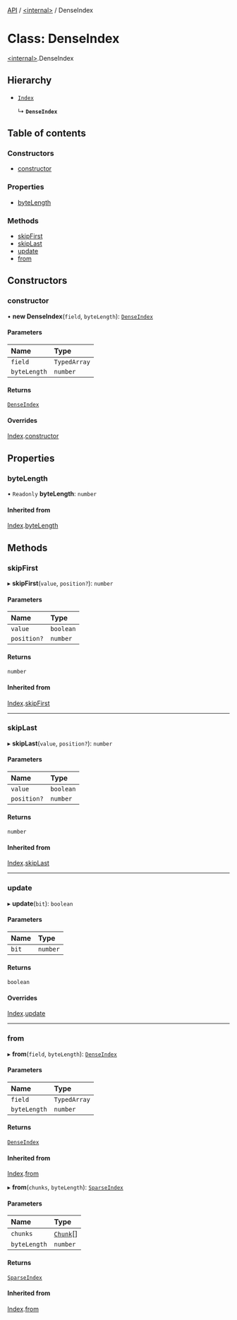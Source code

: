 [API](../README.md) / [\<internal\>](../modules/internal_.md) / DenseIndex

# Class: DenseIndex

[\<internal\>](../modules/internal_.md).DenseIndex

## Hierarchy

- [`Index`](internal_.Index.md)

  ↳ **`DenseIndex`**

## Table of contents

### Constructors

- [constructor](internal_.DenseIndex.md#constructor)

### Properties

- [byteLength](internal_.DenseIndex.md#bytelength)

### Methods

- [skipFirst](internal_.DenseIndex.md#skipfirst)
- [skipLast](internal_.DenseIndex.md#skiplast)
- [update](internal_.DenseIndex.md#update)
- [from](internal_.DenseIndex.md#from)

## Constructors

### constructor

• **new DenseIndex**(`field`, `byteLength`): [`DenseIndex`](internal_.DenseIndex.md)

#### Parameters

| Name | Type |
| :------ | :------ |
| `field` | `TypedArray` |
| `byteLength` | `number` |

#### Returns

[`DenseIndex`](internal_.DenseIndex.md)

#### Overrides

[Index](internal_.Index.md).[constructor](internal_.Index.md#constructor)

## Properties

### byteLength

• `Readonly` **byteLength**: `number`

#### Inherited from

[Index](internal_.Index.md).[byteLength](internal_.Index.md#bytelength)

## Methods

### skipFirst

▸ **skipFirst**(`value`, `position?`): `number`

#### Parameters

| Name | Type |
| :------ | :------ |
| `value` | `boolean` |
| `position?` | `number` |

#### Returns

`number`

#### Inherited from

[Index](internal_.Index.md).[skipFirst](internal_.Index.md#skipfirst)

___

### skipLast

▸ **skipLast**(`value`, `position?`): `number`

#### Parameters

| Name | Type |
| :------ | :------ |
| `value` | `boolean` |
| `position?` | `number` |

#### Returns

`number`

#### Inherited from

[Index](internal_.Index.md).[skipLast](internal_.Index.md#skiplast)

___

### update

▸ **update**(`bit`): `boolean`

#### Parameters

| Name | Type |
| :------ | :------ |
| `bit` | `number` |

#### Returns

`boolean`

#### Overrides

[Index](internal_.Index.md).[update](internal_.Index.md#update)

___

### from

▸ **from**(`field`, `byteLength`): [`DenseIndex`](internal_.DenseIndex.md)

#### Parameters

| Name | Type |
| :------ | :------ |
| `field` | `TypedArray` |
| `byteLength` | `number` |

#### Returns

[`DenseIndex`](internal_.DenseIndex.md)

#### Inherited from

[Index](internal_.Index.md).[from](internal_.Index.md#from)

▸ **from**(`chunks`, `byteLength`): [`SparseIndex`](internal_.SparseIndex.md)

#### Parameters

| Name | Type |
| :------ | :------ |
| `chunks` | [`Chunk`](../modules/internal_.md#chunk)[] |
| `byteLength` | `number` |

#### Returns

[`SparseIndex`](internal_.SparseIndex.md)

#### Inherited from

[Index](internal_.Index.md).[from](internal_.Index.md#from)
